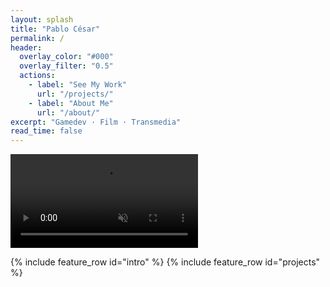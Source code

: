 ```yaml
---
layout: splash
title: "Pablo César"
permalink: /
header:
  overlay_color: "#000"
  overlay_filter: "0.5"
  actions:
    - label: "See My Work"
      url: "/projects/"
    - label: "About Me"
      url: "/about/"
excerpt: "Gamedev · Film · Transmedia"
read_time: false
---
```


<div class="video-header">
  <video autoplay muted loop playsinline>
    <source src="/assets/videos/header.mp4" type="video/mp4">
  </video>
</div>

{% include feature_row id="intro" %}
{% include feature_row id="projects" %}
